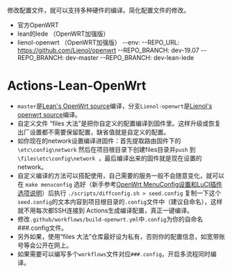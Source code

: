 修改配置文件，就可以支持多种硬件的编译。简化配置文件的修改。 

- 官方OpenWRT
- lean的lede （OpenWRT加强版）
- lienol-openwrt （OpenWRT加强版）
  --env:
  --REPO_URL: https://github.com/Lienol/openwrt
  --REPO_BRANCH: dev-19.07
  --REPO_BRANCH: dev-master
  --REPO_BRANCH: dev-lean-lede



# Actions-Lean-OpenWrt

- `master`是[Lean's OpenWrt source](https://github.com/coolsnowwolf/lede)编译，分支`Lienol-openwrt`是[Lienol's openwrt source](https://github.com/Lienol/openwrt)编译。  
- 自定义文件 “files 大法”是把你自定义的配置编译到固件里。这样升级或恢复出厂设置都不需要保留配置，缺省值就是自定义的配置。
- 如你现在的network设置编译进固件：首先提取路由固件下的`\etc\config\network` 然后在项目根目录下创建files目录并`push` 到 `\files\etc\config\network `，最后编译出来的固件就是现在设置的network。
- 自定义编译的方法可以搭配使用，自己需要的服务一般不会随意变化，就可以在 `make menuconfig` 选好（新手参考[OpenWrt MenuConfig设置和LuCI插件选项说明](https://mtom.ml/827.html)）后执行 `./scripts/diffconfig.sh > seed.config` 复制一下这个`seed.config`的文本内容到项目根目录的`.config`文件中（建议自命名），这样就不用每次都SSH连接到 Actions生成编译配置，真正一键编译。
- 修改`.github/workflows/build-openwrt.yml`中`.config`为你的自命名###.config文件。
- 另外如果，使用“files 大法”仓库最好设为私有，否则你的配置信息，如宽带账号等会公开在网上。
- 如果需要可以编写多个`workflows`文件对应`###.config`，开启多流程同时编译。
